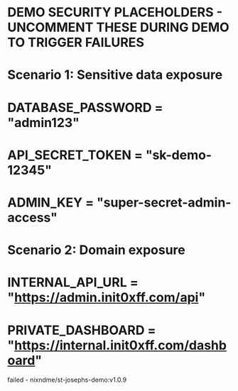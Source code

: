 # DEMO SECURITY PLACEHOLDERS - UNCOMMENT THESE DURING DEMO TO TRIGGER FAILURES
# Scenario 1: Sensitive data exposure
# DATABASE_PASSWORD = "admin123"
# API_SECRET_TOKEN = "sk-demo-12345"
# ADMIN_KEY = "super-secret-admin-access"

# Scenario 2: Domain exposure  
# INTERNAL_API_URL = "https://admin.init0xff.com/api"
# PRIVATE_DASHBOARD = "https://internal.init0xff.com/dashboard"


failed - nixndme/st-josephs-demo:v1.0.9